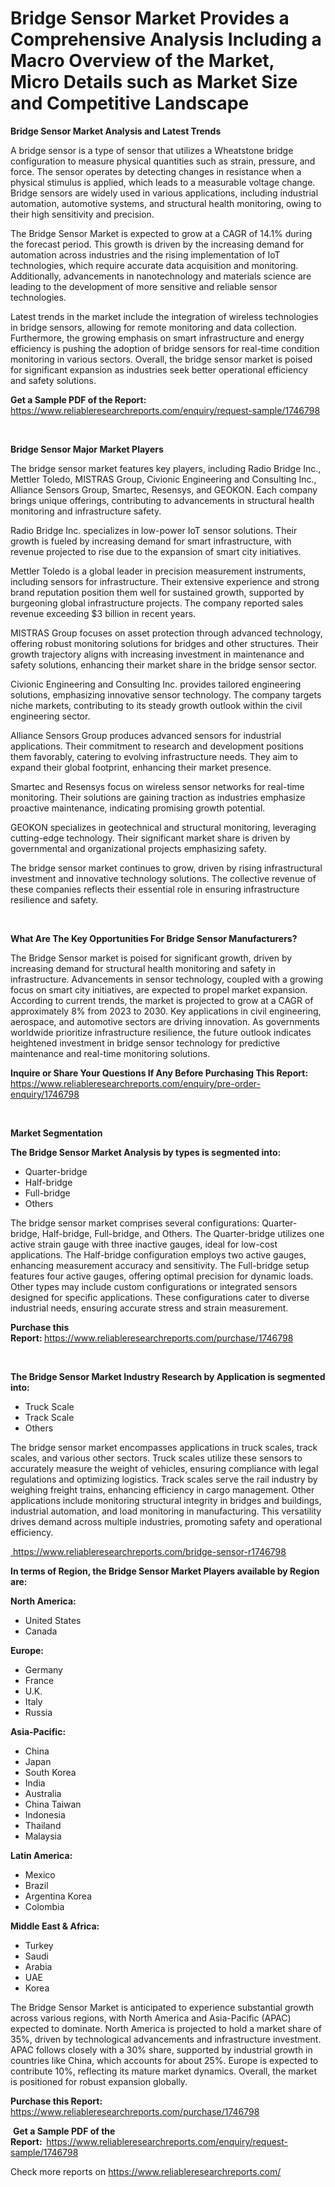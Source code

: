 <p><h1>Bridge Sensor Market Provides a Comprehensive Analysis Including a Macro Overview of the Market, Micro Details such as Market Size and Competitive Landscape</h1></p><p><strong>Bridge Sensor Market Analysis and Latest Trends</strong></p>
<p><p>A bridge sensor is a type of sensor that utilizes a Wheatstone bridge configuration to measure physical quantities such as strain, pressure, and force. The sensor operates by detecting changes in resistance when a physical stimulus is applied, which leads to a measurable voltage change. Bridge sensors are widely used in various applications, including industrial automation, automotive systems, and structural health monitoring, owing to their high sensitivity and precision.</p><p>The Bridge Sensor Market is expected to grow at a CAGR of 14.1% during the forecast period. This growth is driven by the increasing demand for automation across industries and the rising implementation of IoT technologies, which require accurate data acquisition and monitoring. Additionally, advancements in nanotechnology and materials science are leading to the development of more sensitive and reliable sensor technologies. </p><p>Latest trends in the market include the integration of wireless technologies in bridge sensors, allowing for remote monitoring and data collection. Furthermore, the growing emphasis on smart infrastructure and energy efficiency is pushing the adoption of bridge sensors for real-time condition monitoring in various sectors. Overall, the bridge sensor market is poised for significant expansion as industries seek better operational efficiency and safety solutions.</p></p>
<p><strong>Get a Sample PDF of the Report:&nbsp;</strong> <a href="https://www.reliableresearchreports.com/enquiry/request-sample/1746798?utm_campaign=3364&utm_medium=2&utm_source=Github&utm_content=ia&utm_term=06042025&utm_id=bridge-sensor">https://www.reliableresearchreports.com/enquiry/request-sample/1746798</a></p>
<p>&nbsp;</p>
<p><strong>Bridge Sensor Major Market Players</strong></p>
<p><p>The bridge sensor market features key players, including Radio Bridge Inc., Mettler Toledo, MISTRAS Group, Civionic Engineering and Consulting Inc., Alliance Sensors Group, Smartec, Resensys, and GEOKON. Each company brings unique offerings, contributing to advancements in structural health monitoring and infrastructure safety.</p><p>Radio Bridge Inc. specializes in low-power IoT sensor solutions. Their growth is fueled by increasing demand for smart infrastructure, with revenue projected to rise due to the expansion of smart city initiatives.</p><p>Mettler Toledo is a global leader in precision measurement instruments, including sensors for infrastructure. Their extensive experience and strong brand reputation position them well for sustained growth, supported by burgeoning global infrastructure projects. The company reported sales revenue exceeding $3 billion in recent years.</p><p>MISTRAS Group focuses on asset protection through advanced technology, offering robust monitoring solutions for bridges and other structures. Their growth trajectory aligns with increasing investment in maintenance and safety solutions, enhancing their market share in the bridge sensor sector.</p><p>Civionic Engineering and Consulting Inc. provides tailored engineering solutions, emphasizing innovative sensor technology. The company targets niche markets, contributing to its steady growth outlook within the civil engineering sector.</p><p>Alliance Sensors Group produces advanced sensors for industrial applications. Their commitment to research and development positions them favorably, catering to evolving infrastructure needs. They aim to expand their global footprint, enhancing their market presence.</p><p>Smartec and Resensys focus on wireless sensor networks for real-time monitoring. Their solutions are gaining traction as industries emphasize proactive maintenance, indicating promising growth potential.</p><p>GEOKON specializes in geotechnical and structural monitoring, leveraging cutting-edge technology. Their significant market share is driven by governmental and organizational projects emphasizing safety.</p><p>The bridge sensor market continues to grow, driven by rising infrastructural investment and innovative technology solutions. The collective revenue of these companies reflects their essential role in ensuring infrastructure resilience and safety.</p></p>
<p>&nbsp;</p>
<p><strong>What Are The Key Opportunities For Bridge Sensor Manufacturers?</strong></p>
<p><p>The Bridge Sensor market is poised for significant growth, driven by increasing demand for structural health monitoring and safety in infrastructure. Advancements in sensor technology, coupled with a growing focus on smart city initiatives, are expected to propel market expansion. According to current trends, the market is projected to grow at a CAGR of approximately 8% from 2023 to 2030. Key applications in civil engineering, aerospace, and automotive sectors are driving innovation. As governments worldwide prioritize infrastructure resilience, the future outlook indicates heightened investment in bridge sensor technology for predictive maintenance and real-time monitoring solutions.</p></p>
<p><strong>Inquire or Share Your Questions If Any Before Purchasing This Report:</strong> <a href="https://www.reliableresearchreports.com/enquiry/pre-order-enquiry/1746798?utm_campaign=3364&utm_medium=2&utm_source=Github&utm_content=ia&utm_term=06042025&utm_id=bridge-sensor">https://www.reliableresearchreports.com/enquiry/pre-order-enquiry/1746798</a></p>
<p>&nbsp;</p>
<p><strong>Market Segmentation</strong></p>
<p><strong>The Bridge Sensor Market Analysis by types is segmented into:</strong></p>
<p><ul><li>Quarter-bridge</li><li>Half-bridge</li><li>Full-bridge</li><li>Others</li></ul></p>
<p><p>The bridge sensor market comprises several configurations: Quarter-bridge, Half-bridge, Full-bridge, and Others. The Quarter-bridge utilizes one active strain gauge with three inactive gauges, ideal for low-cost applications. The Half-bridge configuration employs two active gauges, enhancing measurement accuracy and sensitivity. The Full-bridge setup features four active gauges, offering optimal precision for dynamic loads. Other types may include custom configurations or integrated sensors designed for specific applications. These configurations cater to diverse industrial needs, ensuring accurate stress and strain measurement.</p></p>
<p><strong>Purchase this Report:&nbsp;</strong><a href="https://www.reliableresearchreports.com/purchase/1746798?utm_campaign=3364&utm_medium=2&utm_source=Github&utm_content=ia&utm_term=06042025&utm_id=bridge-sensor">https://www.reliableresearchreports.com/purchase/1746798</a></p>
<p>&nbsp;</p>
<p><strong>The Bridge Sensor Market Industry Research by Application is segmented into:</strong></p>
<p><ul><li>Truck Scale</li><li>Track Scale</li><li>Others</li></ul></p>
<p><p>The bridge sensor market encompasses applications in truck scales, track scales, and various other sectors. Truck scales utilize these sensors to accurately measure the weight of vehicles, ensuring compliance with legal regulations and optimizing logistics. Track scales serve the rail industry by weighing freight trains, enhancing efficiency in cargo management. Other applications include monitoring structural integrity in bridges and buildings, industrial automation, and load monitoring in manufacturing. This versatility drives demand across multiple industries, promoting safety and operational efficiency.</p></p>
<p><a href="https://www.reliableresearchreports.com/bridge-sensor-r1746798?utm_campaign=3364&utm_medium=2&utm_source=Github&utm_content=ia&utm_term=06042025&utm_id=bridge-sensor">&nbsp;https://www.reliableresearchreports.com/bridge-sensor-r1746798</a></p>
<p><strong>In terms of Region, the Bridge Sensor Market Players available by Region are:</strong></p>
<p>
    <p> <strong> North America: </strong>
        <ul>
            <li>United States</li>
            <li>Canada</li>
        </ul>
        </p> 
    <p> <strong> Europe: </strong>
        <ul>
            <li>Germany</li>
            <li>France</li>
            <li>U.K.</li>
            <li>Italy</li>
            <li>Russia</li>
        </ul>
        </p> 
    <p> <strong> Asia-Pacific: </strong>
        <ul>
            <li>China</li>
            <li>Japan</li>
            <li>South Korea</li>
            <li>India</li>
            <li>Australia</li>
            <li>China Taiwan</li>
            <li>Indonesia</li>
            <li>Thailand</li>
            <li>Malaysia</li>
        </ul>
        </p> 
    <p> <strong> Latin America: </strong>
        <ul>
            <li>Mexico</li>
            <li>Brazil</li>
            <li>Argentina Korea</li>
            <li>Colombia</li>
        </ul>
        </p> 
    <p> <strong> Middle East & Africa: </strong>
        <ul>
            <li>Turkey</li>
            <li>Saudi</li>
            <li>Arabia</li>
            <li>UAE</li>
            <li>Korea</li>
        </ul>
    </p>
    </p>
<p><p>The Bridge Sensor Market is anticipated to experience substantial growth across various regions, with North America and Asia-Pacific (APAC) expected to dominate. North America is projected to hold a market share of 35%, driven by technological advancements and infrastructure investment. APAC follows closely with a 30% share, supported by industrial growth in countries like China, which accounts for about 25%. Europe is expected to contribute 10%, reflecting its mature market dynamics. Overall, the market is positioned for robust expansion globally.</p></p>
<p><strong>Purchase this Report: </strong><a href="https://www.reliableresearchreports.com/purchase/1746798?utm_campaign=3364&utm_medium=2&utm_source=Github&utm_content=ia&utm_term=06042025&utm_id=bridge-sensor">https://www.reliableresearchreports.com/purchase/1746798</a></p>
<p>&nbsp;<strong>Get a Sample PDF of the Report:&nbsp;&nbsp;</strong><a href="https://www.reliableresearchreports.com/enquiry/request-sample/1746798?utm_campaign=3364&utm_medium=2&utm_source=Github&utm_content=ia&utm_term=06042025&utm_id=bridge-sensor">https://www.reliableresearchreports.com/enquiry/request-sample/1746798</a></p>
<p><strong></strong></p>
<p>Check more reports on <a href="https://www.reliableresearchreports.com/?utm_campaign=3364&utm_medium=2&utm_source=Github&utm_content=ia&utm_term=06042025&utm_id=bridge-sensor">https://www.reliableresearchreports.com/</a></p>